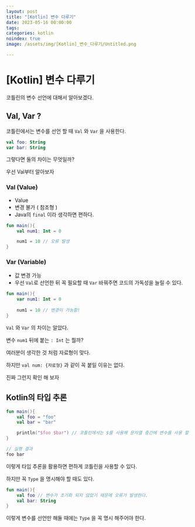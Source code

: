 ```yaml
---
layout: post
title: "[Kotlin] 변수 다루기"
date: 2023-05-16 00:00:00
tags:
categories: kotlin
noindex: true
image: /assets/img/[Kotlin]_변수_다루기/Untitled.png

---
```

# [Kotlin] 변수 다루기

코틀린의 변수 선언에 대해서 알아보겠다.

## Val, Var ?

코틀린에서는 변수를 선언 할 때 `Val` 와 `Var` 을 사용한다. 

```kotlin
val foo: String
var bar: String
```

그렇다면 둘의 차이는 무엇일까? 

우선 Val부터 알아보자

### Val (Value)

- Value
- 변경 불가 ( 참조형 )
- Java의 `final` 이라 생각하면 편하다.

```kotlin
fun main(){
	val num1: Int = 0

	num1 = 10 // 오류 발생
}
```

### Var (Variable)

- 값 변경 가능
- 우선 `Val`로 선언한 뒤 꼭 필요할 때 `Var` 바꿔주면 코드의 가독성을 늘릴 수 있다.

```kotlin
fun main(){
	var num1: Int = 0
	
	num1 = 10 // 변경이 가능함!
}
```

`Val` 와 `Var` 의 차이는 알았다. 

변수 `num1` 뒤에 붙는 `: Int` 는 뭘까?

여러분이 생각한 것 처럼 자료형이 맞다.

하지만 `val num: {자료형}` 과 같이 꼭 붙일 이유는 없다.

진짜 그런지 확인 해 보자

## Kotlin의 타입 추론

```kotlin
fun main(){
	val foo = "foo"
	val bar = "bar"

	println("$foo $bar") // 코틀린에서는 $를 사용해 문자열 중간에 변수를 사용 할 수 있다.
}

// 실행 결과
foo bar
```

이렇게 타입 추론을 활용하면 편하게 코틀린을 사용할 수 있다.

하지만 꼭 `Type` 을 명시해야 할 때도 있다.

```kotlin
fun main(){
	val foo // 변수가 초기화 되지 않았기 때문에 오류가 발생한다.
	val bar: String
}
```

이렇게 변수를 선언만 해둘 때에는 `Type` 을 꼭 명시 해주어야 한다.